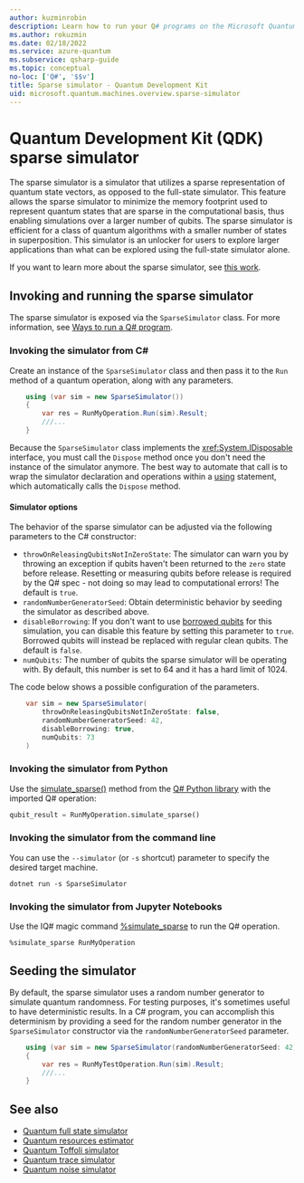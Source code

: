 ```yaml
---
author: kuzminrobin
description: Learn how to run your Q# programs on the Microsoft Quantum Development Kit sparse simulator.
ms.author: rokuzmin
ms.date: 02/18/2022
ms.service: azure-quantum
ms.subservice: qsharp-guide
ms.topic: conceptual
no-loc: ['Q#', '$$v']
title: Sparse simulator - Quantum Development Kit
uid: microsoft.quantum.machines.overview.sparse-simulator
---
```


# Quantum Development Kit (QDK) sparse simulator

The sparse simulator is a simulator that utilizes a sparse representation of quantum state vectors, as opposed to the full-state simulator. This feature allows the sparse simulator to minimize the memory footprint used to represent quantum states that are sparse in the computational basis, thus enabling simulations over a larger number of qubits. The sparse simulator is efficient for a class of quantum algorithms with a smaller number of states in superposition. This simulator is an unlocker for users to explore larger applications than what can be explored using the full-state simulator alone.

If you want to learn more about the sparse simulator, see [this work](https://arxiv.org/abs/2105.01533).

## Invoking and running the sparse simulator

The sparse simulator is exposed via the `SparseSimulator` class. For more information, see [Ways to run a Q# program](xref:microsoft.quantum.user-guide-qdk.overview.host-programs).

### Invoking the simulator from C\#

Create an instance of the `SparseSimulator` class and then pass it to the `Run` method of a quantum operation, along with any parameters.

```csharp
    using (var sim = new SparseSimulator())
    {
        var res = RunMyOperation.Run(sim).Result;
        ///...
    }
```

Because the `SparseSimulator` class implements the <xref:System.IDisposable> interface, you must call the `Dispose` method once you don't need the instance of the simulator anymore. The best way to automate that call is to wrap the simulator declaration and operations within a [using](/dotnet/csharp/language-reference/keywords/using-statement) statement, which automatically calls the `Dispose` method.

#### Simulator options

The behavior of the sparse simulator can be adjusted via the following parameters to the C# constructor:

- `throwOnReleasingQubitsNotInZeroState`: The simulator can warn you by throwing an exception if qubits haven't been returned to the `zero` state before release. Resetting or measuring qubits before release is required by the Q# spec - not doing so may lead to computational errors! The default is `true`.
- `randomNumberGeneratorSeed`: Obtain deterministic behavior by seeding the simulator as described above.
- `disableBorrowing`: If you don't want to use [borrowed qubits](xref:microsoft.quantum.qsharp.quantummemorymanagement#borrow-statement) for this simulation, you can disable this feature by setting this parameter to `true`. Borrowed qubits will instead be replaced with regular clean qubits. The default is `false`.
- `numQubits`: The number of qubits the sparse simulator will be operating with. By default, this number is set to 64 and it has a hard limit of 1024.

The code below shows a possible configuration of the parameters.

```csharp
    var sim = new SparseSimulator(
        throwOnReleasingQubitsNotInZeroState: false,
        randomNumberGeneratorSeed: 42,
        disableBorrowing: true,
        numQubits: 73
    )
```

### Invoking the simulator from Python

Use the [simulate_sparse()](/python/qsharp-core/qsharp.loader.qsharpcallable) method from the [Q# Python library](/python/qsharp-core/qsharp) with the imported Q# operation:

```python
qubit_result = RunMyOperation.simulate_sparse()
```

### Invoking the simulator from the command line

You can use the `--simulator` (or `-s` shortcut) parameter to specify the desired target machine.

```dotnetcli
dotnet run -s SparseSimulator
```

### Invoking the simulator from Jupyter Notebooks

Use the IQ# magic command [%simulate_sparse](xref:microsoft.quantum.iqsharp.magic-ref.simulate_sparse) to run the Q# operation.

```IQ#
%simulate_sparse RunMyOperation
```

## Seeding the simulator

By default, the sparse simulator uses a random number generator to simulate quantum randomness. For testing purposes, it's sometimes useful to have deterministic results. In a C# program, you can accomplish this determinism by providing a seed for the random number generator in the `SparseSimulator` constructor via the `randomNumberGeneratorSeed` parameter.

```csharp
    using (var sim = new SparseSimulator(randomNumberGeneratorSeed: 42))
    {
        var res = RunMyTestOperation.Run(sim).Result;
        ///...
    }
```

## See also

- [Quantum full state simulator](xref:microsoft.quantum.machines.overview.full-state-simulator)
- [Quantum resources estimator](xref:microsoft.quantum.machines.overview.resources-estimator)
- [Quantum Toffoli simulator](xref:microsoft.quantum.machines.overview.toffoli-simulator)
- [Quantum trace simulator](xref:microsoft.quantum.machines.overview.qc-trace-simulator.intro)
- [Quantum noise simulator](xref:microsoft.quantum.machines.overview.noise-simulator)
